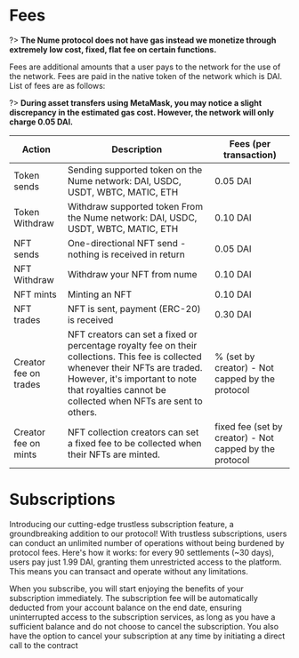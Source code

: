 
# Fees 
?> **The Nume protocol does not have gas instead we monetize through extremely low cost, fixed, flat fee on certain functions.**

Fees are additional amounts that a user pays to the network for the use of the network. Fees are paid in the native token of the network which is DAI. List of fees are as follows:

?> **During asset transfers using MetaMask, you may notice a slight discrepancy in the estimated gas cost. However, the network will only charge 0.05 DAI.**


| Action       | Description   | Fees (per transaction)    |
|---------------|-------------|-------------|
| Token sends     | Sending supported token on the Nume network: DAI, USDC, USDT, WBTC, MATIC, ETH     | 0.05 DAI      |
| Token Withdraw     | Withdraw supported token From the Nume network: DAI, USDC, USDT, WBTC, MATIC, ETH     | 0.10 DAI      |
| NFT sends         | One-directional NFT send - nothing is received in return                   | 0.05 DAI      |
| NFT Withdraw     | Withdraw your NFT from nume | 0.10 DAI      |
| NFT mints          | Minting an NFT                   | 0.10 DAI      |
| NFT trades            | NFT is sent, payment (ERC-20) is received                  | 0.30 DAI    |
|Creator fee on trades    | NFT creators can set a fixed or percentage royalty fee on their collections. This fee is collected whenever their NFTs are traded. However, it's important to note that royalties cannot be collected when NFTs are sent to others.                    | % (set by creator) - Not capped by the protocol |
|Creator fee on mints         | NFT collection creators can set a fixed fee to be collected when their NFTs are minted.               | fixed fee (set by creator) - Not capped by the protocol |

# Subscriptions
Introducing our cutting-edge trustless subscription feature, a groundbreaking addition to our protocol! With trustless subscriptions, users can conduct an unlimited number of operations without being burdened by protocol fees. Here's how it works: for every 90 settlements (~30 days), users pay just 1.99 DAI, granting them unrestricted access to the platform. This means you can transact and operate without any limitations.

When you subscribe, you will start enjoying the benefits of your subscription immediately. The subscription fee will be automatically deducted from your account balance on the end date, ensuring uninterrupted access to the subscription services, as long as you have a sufficient balance and do not choose to cancel the subscription. You also have the option to cancel your subscription at any time by initiating a direct call to the contract
